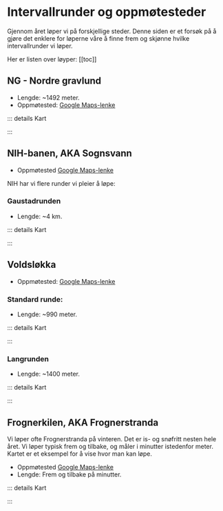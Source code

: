 # Intervallrunder og oppmøtesteder

Gjennom året løper vi på forskjellige steder. Denne siden er et forsøk på å gjøre det enklere for løperne våre å finne frem og skjønne hvilke intervallrunder vi løper.

Her er listen over løyper:
[[toc]]

## NG - Nordre gravlund

* Lengde: ~1492 meter.
* Oppmøtested: [Google Maps-lenke](https://maps.app.goo.gl/w2KuptS8mXHvtahw5)

::: details Kart
<div class="strava-embed-placeholder" data-embed-type="route" data-embed-id="3141366574835843080" data-full-width="true"></div>
:::

## NIH-banen, AKA Sognsvann
* Oppmøtested [Google Maps-lenke](https://maps.app.goo.gl/hw64eHsAahngRCv47)

NIH har vi flere runder vi pleier å løpe:

### Gaustadrunden

* Lengde: ~4 km.

::: details Kart
<div class="strava-embed-placeholder" data-embed-type="route" data-embed-id="3141370862576322568" data-full-width="true"></div>
:::


## Voldsløkka

* Oppmøtested: [Google Maps-lenke](https://maps.app.goo.gl/QSc4MhcsnDXifKwA7)

### Standard runde:

* Lengde: ~990 meter.

::: details Kart
<div class="strava-embed-placeholder" data-embed-type="route" data-embed-id="3141372052271268226" data-full-width="true"></div>
:::

### Langrunden

* Lengde: ~1400 meter.

::: details Kart
<div class="strava-embed-placeholder" data-embed-type="route" data-embed-id="3141372380330555610" data-full-width="true"></div>
:::

## Frognerkilen, AKA Frognerstranda

Vi løper ofte Frognerstranda på vinteren. Det er is- og snøfritt nesten hele året. Vi løper typisk frem og tilbake, og måler i minutter istedenfor meter. Kartet er et eksempel for å vise hvor man kan løpe.

* Oppmøtested [Google Maps-lenke](https://maps.app.goo.gl/xEgGYeTBZBsb2JLb9)
* Lengde: Frem og tilbake på minutter.

::: details Kart
<div class="strava-embed-placeholder" data-embed-type="route" data-embed-id="3143866711288689882" data-full-width="true"></div>
:::

<script setup>
import { onMounted } from 'vue'

onMounted(() => {
  const script = document.createElement('script')
  script.src = 'https://strava-embeds.com/embed.js'
  document.body.appendChild(script)
})
</script>

